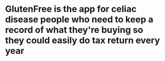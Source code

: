 # GlutenFree is the app for celiac disease people who need to keep a record of what they're buying so they could easily do tax return every year
